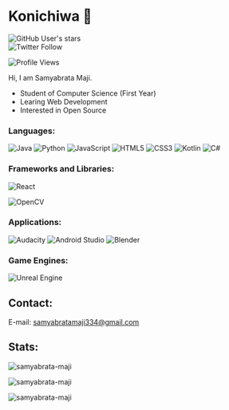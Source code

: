# Konichiwa 👋

![GitHub User's stars](https://img.shields.io/github/stars/samyabrata-maji?style=flat-square)  
![Twitter Follow](https://img.shields.io/twitter/follow/sammaji15?style=flat-square)

![Profile Views](https://komarev.com/ghpvc/?username=samyabrata-maji&style=flat-square)

Hi, I am Samyabrata Maji.
- Student of Computer Science (First Year)
- Learing Web Development
- Interested in Open Source

### Languages:
![Java](https://img.shields.io/badge/java-%23ED8B00.svg?style=for-the-badge&logo=java&logoColor=white)
![Python](https://img.shields.io/badge/python-3670A0?style=for-the-badge&logo=python&logoColor=ffdd54)
![JavaScript](https://img.shields.io/badge/javascript-%23323330.svg?style=for-the-badge&logo=javascript&logoColor=%23F7DF1E)
![HTML5](https://img.shields.io/badge/html5-%23E34F26.svg?style=for-the-badge&logo=html5&logoColor=white)
![CSS3](https://img.shields.io/badge/css3-%231572B6.svg?style=for-the-badge&logo=css3&logoColor=white)
![Kotlin](https://img.shields.io/badge/kotlin-%237F52FF.svg?style=for-the-badge&logo=kotlin&logoColor=white)
![C#](https://img.shields.io/badge/c%23-%23239120.svg?style=for-the-badge&logo=c-sharp&logoColor=white)


### Frameworks and Libraries:
![React](https://img.shields.io/badge/react-%2320232a.svg?style=for-the-badge&logo=react&logoColor=%2361DAFB)
<!-- ![NumPy](https://img.shields.io/badge/numpy-%23013243.svg?style=for-the-badge&logo=numpy&logoColor=white)
![Matplotlib](https://img.shields.io/badge/Matplotlib-%23ffffff.svg?style=for-the-badge&logo=Matplotlib&logoColor=black) -->
![OpenCV](https://img.shields.io/badge/opencv-%23white.svg?style=for-the-badge&logo=opencv&logoColor=white)

### Applications:
![Audacity](https://img.shields.io/badge/Audacity-0000CC?style=for-the-badge&logo=audacity&logoColor=white)
![Android Studio](https://img.shields.io/badge/Android%20Studio-3DDC84.svg?style=for-the-badge&logo=android-studio&logoColor=white)
![Blender](https://img.shields.io/badge/blender-%23F5792A.svg?style=for-the-badge&logo=blender&logoColor=white)

### Game Engines:
![Unreal Engine](https://img.shields.io/badge/unreal%20engine-%23313131.svg?style=for-the-badge&logo=unrealengine&logoColor=white)



## Contact:
E-mail: samyabratamaji334@gmail.com

## Stats:
<!-- <p><img align="center" src="https://github-readme-stats.vercel.app/api/top-langs?username=samyabrata-maji&show_icons=true&locale=en&layout=compact&hide=css,html" alt="samyabrata-maji" /></p> -->
<p><img align="center" src="https://github-readme-stats.vercel.app/api/top-langs?username=samyabrata-maji&show_icons=true&locale=en&layout=compact" alt="samyabrata-maji" /></p>

<p><img align="center" src="https://github-readme-stats.vercel.app/api?username=samyabrata-maji&show_icons=true&locale=en" alt="samyabrata-maji" /></p>

<p><img align="center" src="https://github-readme-streak-stats.herokuapp.com/?user=samyabrata-maji&" alt="samyabrata-maji" /></p>
